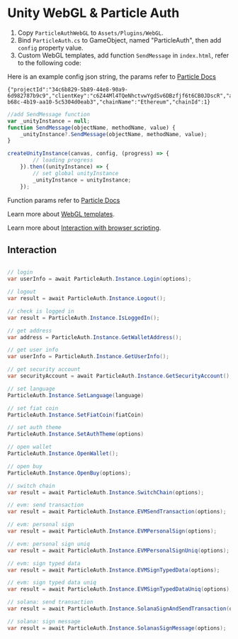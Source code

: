 # Unity WebGL & Particle Auth

1. Copy `ParticleAuthWebGL` to `Assets/Plugins/WebGL`.
2. Bind `ParticleAuth.cs` to GameObject, named "ParticleAuth", then add `config` property value.
3. Custom WebGL templates, add function `SendMessage` in `index.html`, refer to the following code:

Here is an example config json string, the params refer to [Particle Docs](https://docs.particle.network/developers/auth-service/sdks/web)
```
{"projectId":"34c6b829-5b89-44e8-90a9-6d982787b9c9","clientKey":"c6Z44Ml4TQeNhctvwYgdSv6DBzfjf6t6CB0JDscR","appId":"64f36641-b68c-4b19-aa10-5c5304d0eab3","chainName":"Ethereum","chainId":1}
``` 

```js
//add SendMessage function
var _unityInstance = null;
function SendMessage(objectName, methodName, value) {
    _unityInstance?.SendMessage(objectName, methodName, value);
}

createUnityInstance(canvas, config, (progress) => {
        // loading progress
    }).then((unityInstance) => {
        // set global unityInstance
        _unityInstance = unityInstance;
    });
```

Function params refer to [Particle Docs](https://docs.particle.network/developers/auth-service/sdks/web)

Learn more about [WebGL templates](https://docs.unity3d.com/2020.3/Documentation/Manual/webgl-templates.html).

Learn more about [Interaction with browser scripting](https://docs.unity3d.com/cn/2023.2/Manual/webgl-interactingwithbrowserscripting.html).

## Interaction

```C#

// login
var userInfo = await ParticleAuth.Instance.Login(options);

// logout
var result = await ParticleAuth.Instance.Logout();

// check is logged in
var result = ParticleAuth.Instance.IsLoggedIn();

// get address
var address = ParticleAuth.Instance.GetWalletAddress();

// get user info
var userInfo = ParticleAuth.Instance.GetUserInfo();

// get security account
var securityAccount = await ParticleAuth.Instance.GetSecurityAccount();

// set language
ParticleAuth.Instance.SetLanguage(language)

// set fiat coin
ParticleAuth.Instance.SetFiatCoin(fiatCoin)

// set auth theme
ParticleAuth.Instance.SetAuthTheme(options)

// open wallet
ParticleAuth.Instance.OpenWallet();

// open buy
ParticleAuth.Instance.OpenBuy(options);

// switch chain
var result = await ParticleAuth.Instance.SwitchChain(options);

// evm: send transaction
var result = await ParticleAuth.Instance.EVMSendTransaction(options);

// evm: personal sign
var result = await ParticleAuth.Instance.EVMPersonalSign(options);

// evm: personal sign uniq
var result = await ParticleAuth.Instance.EVMPersonalSignUniq(options);

// evm: sign typed data
var result = await ParticleAuth.Instance.EVMSignTypedData(options);

// evm: sign typed data uniq
var result = await ParticleAuth.Instance.EVMSignTypedDataUniq(options);

// solana: send transaction
var result = await ParticleAuth.Instance.SolanaSignAndSendTransaction(options);

// solana: sign message
var result = await ParticleAuth.Instance.SolanasSignMessage(options);

```
